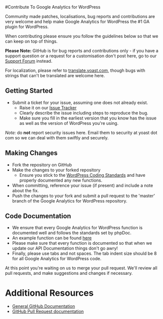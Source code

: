 #Contribute To Google Analytics for WordPress

Community made patches, localisations, bug reports and contributions are very welcome and help make Google Analytics for WordPress the #1 GA plugin for WordPress.

When contributing please ensure you follow the guidelines below so that we can keep on top of things.

__Please Note:__ GitHub is for bug reports and contributions only - if you have a support question or a request for a customisation don't post here, go to our [Support Forum](http://wordpress.org/support/plugin/google-analytics-for-wordpress) instead.

For localization, please refer to [translate.yoast.com](http://translate.yoast.com/projects/google-analytics-for-wordpress), though bugs with strings that can't be translated are welcome here.

## Getting Started

* Submit a ticket for your issue, assuming one does not already exist.
  * Raise it on our [Issue Tracker](https://github.com/Yoast/google-analytics-for-wordpress/issues)
  * Clearly describe the issue including steps to reproduce the bug.
  * Make sure you fill in the earliest version that you know has the issue as well as the version of WordPress you're using.

_Note:_ do **not** report security issues here. Email them to security at yoast dot com so we can deal with them swiftly and securely.

## Making Changes

* Fork the repository on GitHub
* Make the changes to your forked repository
  * Ensure you stick to the [WordPress Coding Standards](http://codex.wordpress.org/WordPress_Coding_Standards) and have properly documented any new functions.
* When committing, reference your issue (if present) and include a note about the fix.
* Push the changes to your fork and submit a pull request to the 'master' branch of the Google Analytics for WordPress repository.

## Code Documentation

* We ensure that every Google Analytics for WordPress function is documented well and follows the standards set by phpDoc.
* An example function can be found [here](https://gist.github.com/jdevalk/5574677)
* Please make sure that every function is documented so that when we update our API Documentation things don't go awry!
* Finally, please use tabs and not spaces. The tab indent size should be 8 for all Google Analytics for WordPress code.

At this point you're waiting on us to merge your pull request. We'll review all pull requests, and make suggestions and changes if necessary.

# Additional Resources
* [General GitHub Documentation](http://help.github.com/)
* [GitHub Pull Request documentation](http://help.github.com/send-pull-requests/)
